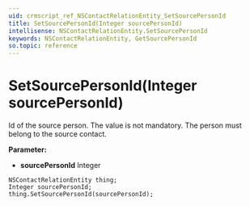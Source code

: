 ```yaml
---
uid: crmscript_ref_NSContactRelationEntity_SetSourcePersonId
title: SetSourcePersonId(Integer sourcePersonId)
intellisense: NSContactRelationEntity.SetSourcePersonId
keywords: NSContactRelationEntity, GetSourcePersonId
so.topic: reference
---
```


# SetSourcePersonId(Integer sourcePersonId)

Id of the source person. The value is not mandatory. The person must belong to the source contact.

**Parameter:** 
* **sourcePersonId** Integer

```crmscript
NSContactRelationEntity thing;
Integer sourcePersonId;
thing.SetSourcePersonId(sourcePersonId);
```

